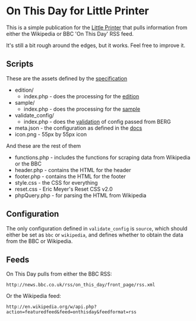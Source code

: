On This Day for Little Printer
=============

This is a simple publication for the [Little Printer](http://bergcloud.com/littleprinter/) that pulls information from either the Wikipedia or BBC 'On This Day' RSS feed.

It's still a bit rough around the edges, but it works. Feel free to improve it.

Scripts
-------

These are the assets defined by the [specification](http://remote.bergcloud.com/developers/reference/)

*	edition/
	*	index.php - does the processing for the [edition](http://remote.bergcloud.com/developers/reference/edition)
*	sample/
	*	index.php - does the processing for the [sample](http://remote.bergcloud.com/developers/reference/sample)
*	validate_config/	
	*	index.php - does the [validation](http://remote.bergcloud.com/developers/reference/validate_config) of config passed from BERG
*	meta.json - the configuration as defined in the [docs](http://remote.bergcloud.com/developers/reference/metajson)
*	icon.png - 55px by 55px icon

And these are the rest of them

*	functions.php - includes the functions for scraping data from Wikipedia or the BBC
*	header.php - contains the HTML for the header
*	footer.php - contains the HTML for the footer
*	style.css - the CSS for everything
*	reset.css - Eric Meyer's Reset CSS v2.0
*	phpQuery.php - for parsing the HTML from Wikipedia

Configuration
-------------

The only configuration defined in `validate_config` is `source`, which should either be set as `bbc` or `wikipedia`, and defines whether to obtain the data from the BBC or Wikipedia.

Feeds
-----

On This Day pulls from either the BBC RSS:

	http://news.bbc.co.uk/rss/on_this_day/front_page/rss.xml

Or the Wikipedia feed:

	http://en.wikipedia.org/w/api.php?action=featuredfeed&feed=onthisday&feedformat=rss